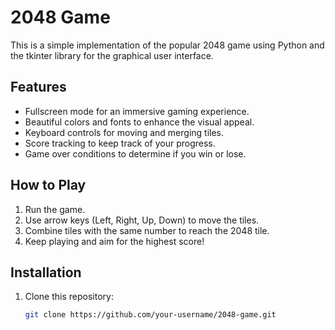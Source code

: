 # 2048 Game #

This is a simple implementation of the popular 2048 game using Python and the tkinter library for the graphical user interface.

## Features

- Fullscreen mode for an immersive gaming experience.
- Beautiful colors and fonts to enhance the visual appeal.
- Keyboard controls for moving and merging tiles.
- Score tracking to keep track of your progress.
- Game over conditions to determine if you win or lose.

## How to Play

1. Run the game.
2. Use arrow keys (Left, Right, Up, Down) to move the tiles.
3. Combine tiles with the same number to reach the 2048 tile.
4. Keep playing and aim for the highest score!

## Installation

1. Clone this repository:

   ```bash
   git clone https://github.com/your-username/2048-game.git
